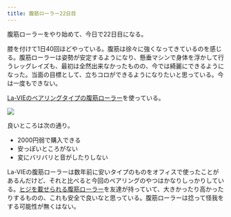 ```yaml
---
title: 腹筋ローラー22日目
---
```

腹筋ローラーをやり始めて、今日で22日目になる。

膝を付けて1日40回ほどやっている。腹筋は徐々に強くなってきているのを感じる。腹筋ローラーは姿勢が安定するようになり、懸垂マシンで身体を浮かして行うレッグレイズも、最初は全然出来なかったものの、今では綺麗にできるようになった。当面の目標として、立ちコロができるようになりたいと思っている。今は一度もできない。

[La-VIEのベアリングタイプの腹筋ローラー](https://www.amazon.co.jp/dp/B07DNVTVVM)を使っている。

![](https://lh3.googleusercontent.com/docs/ADP-6oFkQ5ixeYkn_RjtrJWN6iBUNU4O1aMOITcEy20seSPt8044M4rk7aHFZuPJrXeHAobRuOb2E3-FDKGzO8ypmZk8i09v0Z4_oIr8C5WxhwVh_reW0u03ypvvn2d9F2-62LWA8lawcGRWXOthgYu-QdNPlRHVRe06DEK4dilPNCAbqN-1fZabvG56QbV5by6m7vM78yEL94OrNqlDRlULn_I63z8eeqQakbhWUMxtn96vIhMbhrS4lJrsbSXdj112e4H_IdtKHZsAu6kAfstj7QAOx3ueUUMRGsYSr0-DFMNX5dXRVgqW8qUsSfy9ZhQKlbaHuzeJLR8bwVGM6RWaxlDaJsRRwTH5zqcphG59iqFdhB419qaJSTYQt15wf-wuVpH5jfD1ZdguiIPYyKDspiBPcuUcl06CVL8Jx3jND2G_8fddWeElfX23pzVw5UBBvE3vjIGpZ53mB9nCi2bY41Y8gNX7E-fyae_V0M1z3fnqCNb9B53Cmxf__P4VJsWYK0viCrHIbxeUSpsTY48fJmxfQumlQyGZMQ95f_-SbxATLbE0vgum9xpctpv8aIDohlc3ax1Dp67fZgkwfEX_Suuwgz75xXegC3_8rKNtV6tn6q2mDYUcivJwB5_Gt7lgge-20irLz98_jODwfAqMKDH40JoYnZyuRTA97iBnl1g6us83gYLz_UxfqqQLNFdj3gB8LkIs36G3KfNtEJNB55oA-NzS4rOs8RK9BTLwMrKpo2PaE_FPkD4XnpIzEGLUSAnphR6svL39_kFq_r6ogShwCxk_eg1ChkFcX_kBrOK9p0gkglLgupSo_dGwg_5wKtl61opKW3MQTFcpTg-R7v-8n7l-d0dJXfJOPmXQdmW_mdz5foMCPJhVw2aED0UqJPLPP-Cirom-hrgiq2hnC7RvVIPetm1S2ixFAsZdAIdra1g4flMp5HWxw2x3mE_k3JZFbvpzxG0Kkdc2moFHwT6aLs21W1rDCplijHYrRWe_R8oVi06UKZLYvs5a_qvmYKxOpJpR3uP8UH2Irx9PKQ2XNssAw7H9w9Tx3v4NGIkR5rhUv8Ub4xbqVjc8Pnh9kJ8LX-PZe5az1iGKhX0m_g0yRd0RBr6iI9y_6Yj5oLIIUY-wRPyLUHhwrlNORG2d-fLflPrHt6W8Z-ur0qlUncKgxDDQvQH2oEeZUvhuydDp43sbfgSUTfru9jM3jB1ga1XSFBbyAnbXuwQSRvCKHNWkWBbVNlodTiIRakw3-X5zJwN-)

良いところは次の通り。

*   2000円弱で購入できる
*   安っぽいところがない
*   変にバリバリと音がしたりしない

La-VIEの腹筋ローラーは数年前に安いタイプのものをオフィスで使ったことがあるんだけど、それと比べると今回のベアリングのやつはかなりしっかりしている。[ヒジを載せられる腹筋ローラー](https://www.amazon.co.jp/dp/B08MPRQ4PD)を友達が持っていて、大きかったり高かったりするものの、これも安全で良いなと思っている。腹筋ローラーは捻って怪我をする可能性が無くはない。
